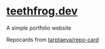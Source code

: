 # [teethfrog.dev](https://teethfrog.dev/)

A simple portfolio website

Repocards from [tarptaeya/repo-card](https://github.com/tarptaeya/repo-card/)